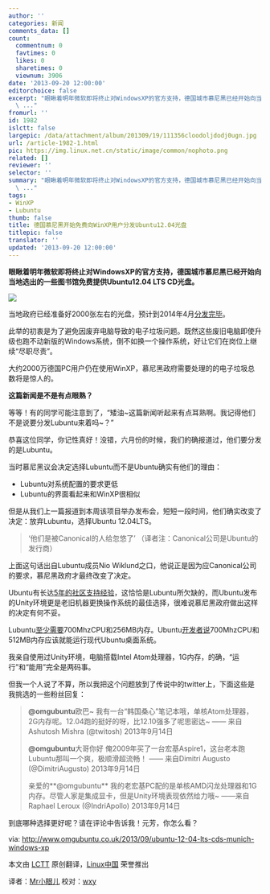 ```yaml
---
author: ''
categories: 新闻
comments_data: []
count:
  commentnum: 0
  favtimes: 0
  likes: 0
  sharetimes: 0
  viewnum: 3906
date: '2013-09-20 12:00:00'
editorchoice: false
excerpt: "眼瞅着明年微软即将终止对WindowsXP的官方支持，德国城市慕尼黑已经开始向当地选出的一些图书馆免费提供Ubuntu12.04 LTS CD光盘。\r\n\r\n当地政府已经准备好2000张左右的光盘，预计到2014年4月分发完毕。\r\n此举的初衷是为
  \ ..."
fromurl: ''
id: 1982
islctt: false
largepic: /data/attachment/album/201309/19/111356cloodoljdodj0ugn.jpg
url: /article-1982-1.html
pic: https://img.linux.net.cn/static/image/common/nophoto.png
related: []
reviewer: ''
selector: ''
summary: "眼瞅着明年微软即将终止对WindowsXP的官方支持，德国城市慕尼黑已经开始向当地选出的一些图书馆免费提供Ubuntu12.04 LTS CD光盘。\r\n\r\n当地政府已经准备好2000张左右的光盘，预计到2014年4月分发完毕。\r\n此举的初衷是为
  \ ..."
tags:
- WinXP
- Lubuntu
thumb: false
title: 德国慕尼黑开始免费向WinXP用户分发Ubuntu12.04光盘
titlepic: false
translator: ''
updated: '2013-09-20 12:00:00'
---
```


**眼瞅着明年微软即将终止对WindowsXP的官方支持，德国城市慕尼黑已经开始向当地选出的一些图书馆免费提供Ubuntu12.04 LTS CD光盘。**


![](/data/attachment/album/201309/19/111356cloodoljdodj0ugn.jpg) 


当地政府已经准备好2000张左右的光盘，预计到2014年4月[分发完毕](http://www.muenchen.de/rathaus/Stadtverwaltung/Direktorium/IT-Beauftragte/Aktuelles/linux_cd.html)。


此举的初衷是为了避免因废弃电脑导致的电子垃圾问题。既然这些废旧电脑即使升级也跑不动新版的Windows系统，倒不如换一个操作系统，好让它们在岗位上继续“尽职尽责”。


大约2000万德国PC用户仍在使用WinXP，慕尼黑政府需要处理的的电子垃圾总数将是惊人的。


**这篇新闻是不是有点眼熟？**


等等！有的同学可能注意到了，“矮油~这篇新闻听起来有点耳熟啊。我记得他们不是说要分发Lubuntu来着吗~？”


恭喜这位同学，你记性真好！没错，六月份的时候，我们的确报道过，他们要分发的是Lubuntu。


当时慕尼黑议会决定选择Lubuntu而不是Ubuntu确实有他们的理由：


* Lubuntu对系统配置的要求更低
* Lubuntu的界面看起来和WinXP很相似


但是从我们上一篇报道到本周该项目举办发布会，短短一段时间，他们确实改变了决定：放弃Lubuntu，选择Ubuntu 12.04LTS。



> 
> ‘他们是被Canonical的人给忽悠了’ （译者注：Canonical公司是Ubuntu的发行商）
> 
> 
> 


上面这句话出自Lubuntu成员Nio Wiklund之口，他说正是因为应Canonical公司的要求，慕尼黑政府才最终改变了决定。


Ubuntu有长达[5年的社区支持经验](http://www.omgubuntu.co.uk/2011/10/ubuntu-12-04-lts-desktop-to-be-supported-for-five-years)，这恰恰是Lubuntu所欠缺的，而Ubuntu发布的Unity环境更是老旧机器更换操作系统的最佳选择，很难说慕尼黑政府做出这样的决定有何不妥。


Lubuntu[至少需要](https://wiki.ubuntu.com/Lubuntu#System_Requirements)700MhzCPU和256MB内存。Ubuntu[开发者说](https://help.ubuntu.com/community/Installation/SystemRequirements)700MhzCPU和512MB内存应该就能运行现代Ubuntu桌面系统。


我亲自使用过Unity环境，电脑搭载Intel Atom处理器，1G内存，的确，“运行”和“能用”完全是两码事。


但我一个人说了不算，所以我把这个问题放到了传说中的twitter上，下面这些是我挑选的一些粉丝回复：



> 
> **@omgubuntu**欧巴~ 我有一台“韩国桑心”笔记本哦，单核Atom处理器，2G内存呢。12.04跑的挺好的呀，比12.10强多了呢思密达~ —— 来自Ashutosh Mishra (@twitosh) 2013年9月14日
> 
> 
> **@omgubuntu**大哥你好 俺2009年买了一台宏基Aspire1，这台老本跑Lubuntu那叫一个爽，极顺滑超流畅！ —— 来自Dimitri Augusto (@DimitriAugusto) 2013年9月14日
> 
> 
> 亲爱的**@omgubuntu** 我的老宏基PC配的是单核AMD闪龙处理器和1G内存。尽管人家是集成显卡，但是Unity环境表现依然给力哦~ ——来自Raphael Leroux (@IndriApollo) 2013年9月14日
> 
> 
> 


到底哪种选择更好呢？请在评论中告诉我！元芳，你怎么看？


 


via: <http://www.omgubuntu.co.uk/2013/09/ubuntu-12-04-lts-cds-munich-windows-xp>


本文由 [LCTT](https://github.com/LCTT/TranslateProject) 原创翻译，[Linux中国](http://linux.cn/portal.php) 荣誉推出


译者：[Mr小眼儿](http://linux.cn/space/14801) 校对：[wxy](http://linux.cn/space/wxy)